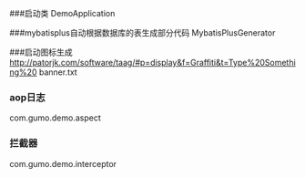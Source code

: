 ###启动类
DemoApplication

###mybatisplus自动根据数据库的表生成部分代码
MybatisPlusGenerator

###启动图标生成
http://patorjk.com/software/taag/#p=display&f=Graffiti&t=Type%20Something%20
banner.txt

### aop日志
com.gumo.demo.aspect

### 拦截器
com.gumo.demo.interceptor